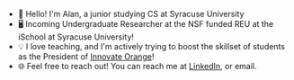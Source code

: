 - 👋 Hello! I'm Alan, a junior studying CS at Syracuse University
- 🖥️ Incoming Undergraduate Researcher at the NSF funded REU at the iSchool at Syracuse University!
- 💡 I love teaching, and I'm actively trying to boost the skillset of students as the President of [Innovate Orange](https://github.com/innovateorange)!
- 🌐 Feel free to reach out! You can reach me at [LinkedIn](https://www.linkedin.com/in/alan-tom/), or email.

  
<!---
alantomw/alantomw is a ✨ special ✨ repository because its `README.md` (this file) appears on your GitHub profile.
You can click the Preview link to take a look at your changes.
--->
